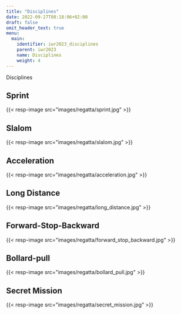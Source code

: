 ```yaml
---
title: "Disciplines"
date: 2022-09-27T08:18:06+02:00
draft: false
omit_header_text: true
menu:
  main:
    identifier: iwr2023_disciplines
    parent: iwr2023
    name: Disciplines
    weight: 4
---
```


Disciplines

## Sprint
{{< resp-image src="images/regatta/sprint.jpg" >}}

## Slalom
{{< resp-image src="images/regatta/slalom.jpg" >}}

## Acceleration
{{< resp-image src="images/regatta/acceleration.jpg" >}}

## Long Distance
{{< resp-image src="images/regatta/long_distance.jpg" >}}

## Forward-Stop-Backward
{{< resp-image src="images/regatta/forward_stop_backward.jpg" >}}

## Bollard-pull
{{< resp-image src="images/regatta/bollard_pull.jpg" >}}

## Secret Mission
{{< resp-image src="images/regatta/secret_mission.jpg" >}}
